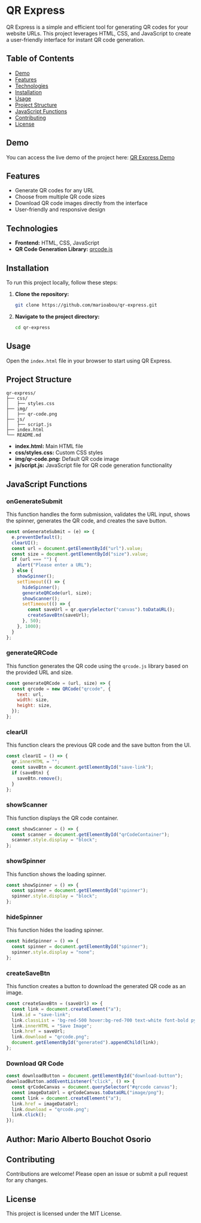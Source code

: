 # QR Express

QR Express is a simple and efficient tool for generating QR codes for your website URLs. This project leverages HTML, CSS, and JavaScript to create a user-friendly interface for instant QR code generation.

## Table of Contents

- [Demo](#demo)
- [Features](#features)
- [Technologies](#technologies)
- [Installation](#installation)
- [Usage](#usage)
- [Project Structure](#project-structure)
- [JavaScript Functions](#javascript-functions)
- [Contributing](#contributing)
- [License](#license)

## Demo

You can access the live demo of the project here: [QR Express Demo](https://marioabou.github.io/qr-express)

## Features

- Generate QR codes for any URL
- Choose from multiple QR code sizes
- Download QR code images directly from the interface
- User-friendly and responsive design

## Technologies

- **Frontend:** HTML, CSS, JavaScript
- **QR Code Generation Library:** [qrcode.js](https://github.com/davidshimjs/qrcodejs)

## Installation

To run this project locally, follow these steps:

1. **Clone the repository:**
   ```sh
   git clone https://github.com/marioabou/qr-express.git
   ```
2. **Navigate to the project directory:**
   ```sh
   cd qr-express
   ```

## Usage

Open the `index.html` file in your browser to start using QR Express.

## Project Structure

```
qr-express/
├── css/
│   ├── styles.css
├── img/
│   ├── qr-code.png
├── js/
│   ├── script.js
├── index.html
└── README.md
```

- **index.html:** Main HTML file
- **css/styles.css:** Custom CSS styles
- **img/qr-code.png:** Default QR code image
- **js/script.js:** JavaScript file for QR code generation functionality

## JavaScript Functions

### onGenerateSubmit

This function handles the form submission, validates the URL input, shows the spinner, generates the QR code, and creates the save button.

```javascript
const onGenerateSubmit = (e) => {
  e.preventDefault();
  clearUI();
  const url = document.getElementById("url").value;
  const size = document.getElementById("size").value;
  if (url === "") {
    alert("Please enter a URL");
  } else {
    showSpinner();
    setTimeout(() => {
      hideSpinner();
      generateQRCode(url, size);
      showScanner();
      setTimeout(() => {
        const saveUrl = qr.querySelector("canvas").toDataURL();
        createSaveBtn(saveUrl);
      }, 50);
    }, 1000);
  }
};
```

### generateQRCode

This function generates the QR code using the `qrcode.js` library based on the provided URL and size.

```javascript
const generateQRCode = (url, size) => {
  const qrcode = new QRCode("qrcode", {
    text: url,
    width: size,
    height: size,
  });
};
```

### clearUI

This function clears the previous QR code and the save button from the UI.

```javascript
const clearUI = () => {
  qr.innerHTML = "";
  const saveBtn = document.getElementById("save-link");
  if (saveBtn) {
    saveBtn.remove();
  }
};
```

### showScanner

This function displays the QR code container.

```javascript
const showScanner = () => {
  const scanner = document.getElementById("qrCodeContainer");
  scanner.style.display = "block";
};
```

### showSpinner

This function shows the loading spinner.

```javascript
const showSpinner = () => {
  const spinner = document.getElementById("spinner");
  spinner.style.display = "block";
};
```

### hideSpinner

This function hides the loading spinner.

```javascript
const hideSpinner = () => {
  const spinner = document.getElementById("spinner");
  spinner.style.display = "none";
};
```

### createSaveBtn

This function creates a button to download the generated QR code as an image.

```javascript
const createSaveBtn = (saveUrl) => {
  const link = document.createElement("a");
  link.id = "save-link";
  link.classList = 'bg-red-500 hover:bg-red-700 text-white font-bold py-2 rounded w-1/3 m-auto my-5';
  link.innerHTML = "Save Image";
  link.href = saveUrl;
  link.download = "qrcode.png";
  document.getElementById("generated").appendChild(link);
};
```

### Download QR Code

```javascript
const downloadButton = document.getElementById("download-button");
downloadButton.addEventListener("click", () => {
  const qrCodeCanvas = document.querySelector("#qrcode canvas");
  const imageDataUrl = qrCodeCanvas.toDataURL("image/png");
  const link = document.createElement("a");
  link.href = imageDataUrl;
  link.download = "qrcode.png";
  link.click();
});
```

## Author: Mario Alberto Bouchot Osorio

## Contributing

Contributions are welcome! Please open an issue or submit a pull request for any changes.

## License

This project is licensed under the MIT License.
